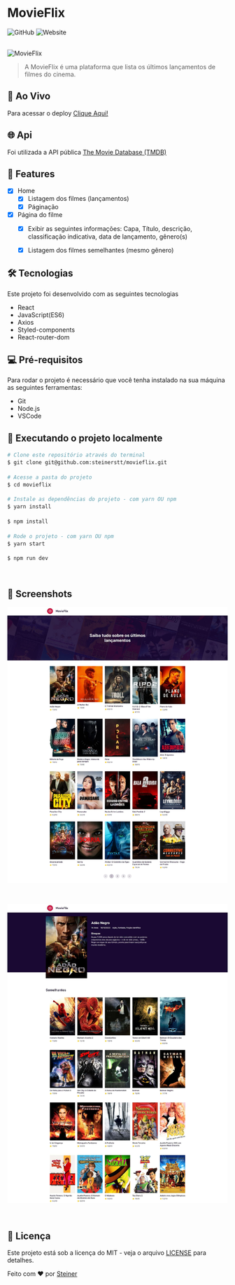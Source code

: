 #  MovieFlix

![GitHub](https://img.shields.io/github/license/steinerstt/moviefliex?style=for-the-badge)
![Website](https://img.shields.io/website?color=gree&label=Status&style=for-the-badge&up_message=finalizado&url=https://github.com/steinerstt/movieflix)
<br><br>

![MovieFlix](https://github.com/steinerstt/screenshots-projects/blob/main/movieflix/movieflix-gif.gif?raw=true)
> A MovieFlix é uma plataforma que lista os últimos lançamentos de filmes do cinema. 

## 🔰 Ao Vivo
Para acessar o deploy <a href="https://movieflix-inky.vercel.app/" target="_blank" > Clique Aqui! </a>

## 🌐 Api
Foi utilizada a API pública <a href="https://www.themoviedb.org/" target="_blank" > The Movie Database (TMDB) </a>


## 📌 Features
- [x] Home
    - [x] Listagem dos filmes (lançamentos)
    - [x] Páginação
- [x] Página do filme
  - [x] Exibir as seguintes informações: Capa, Título, descrição, classificação indicativa, data de lançamento, gênero(s)
  - [x] Listagem dos filmes semelhantes (mesmo gênero)


## 🛠️ Tecnologias
 Este projeto foi desenvolvido com as seguintes tecnologias
- React
- JavaScript(ES6)
- Axios
- Styled-components
- React-router-dom


## 💻 Pré-requisitos
Para rodar o projeto é necessário que você tenha instalado na sua máquina as seguintes ferramentas:
-  Git
-  Node.js
-  VSCode


## 🚀 Executando o projeto localmente
```bash
# Clone este repositório através do terminal
$ git clone git@github.com:steinerstt/movieflix.git

# Acesse a pasta do projeto
$ cd movieflix

# Instale as dependências do projeto - com yarn OU npm
$ yarn install

$ npm install

# Rode o projeto - com yarn OU npm 
$ yarn start

$ npm run dev
```

<br>

## 📸 Screenshots

![Home](https://github.com/steinerstt/screenshots-projects/blob/main/movieflix/home.jpg?raw=true)

<br>

![Página do filme](https://github.com/steinerstt/screenshots-projects/blob/main/movieflix/page-movie.jpg?raw=true)

<br>

## 📄 Licença
Este projeto está sob a licença do MIT - veja o arquivo [LICENSE](https://github.com/steinerstt/movieflix/blob/main/LICENSE) para detalhes.

Feito com ❤ por [Steiner](https://github.com/steinerstt)
